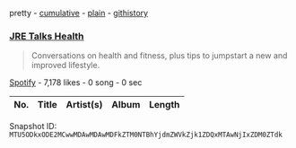 pretty - [cumulative](/playlists/cumulative/37i9dQZF1DWXmt3eyYYAW6.md) - [plain](/playlists/plain/37i9dQZF1DWXmt3eyYYAW6) - [githistory](https://github.githistory.xyz/mackorone/spotify-playlist-archive/blob/main/playlists/plain/37i9dQZF1DWXmt3eyYYAW6)

### [JRE Talks Health](https://open.spotify.com/playlist/37i9dQZF1DWXmt3eyYYAW6)

> Conversations on health and fitness, plus tips to jumpstart a new and improved lifestyle.

[Spotify](https://open.spotify.com/user/spotify) - 7,178 likes - 0 song - 0 sec

| No. | Title | Artist(s) | Album | Length |
|---|---|---|---|---|

Snapshot ID: `MTU5ODkxODE2MCwwMDAwMDAwMDFkZTM0NTBhYjdmZWVkZjk1ZDQxMTAwNjIxZDM0ZTdk`
